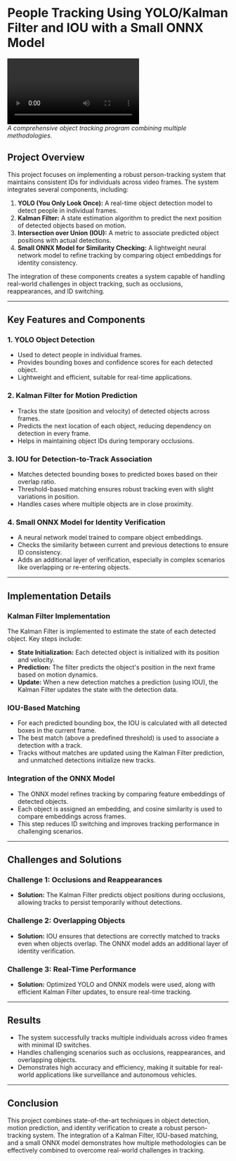 
# People Tracking Using YOLO/Kalman Filter and IOU with a Small ONNX Model

![People tracking](https://github.com/FlorianSegard/MLVOT/raw/master/TP4_TP5/tracked_output_video.mp4)  
*A comprehensive object tracking program combining multiple methodologies.*

## Project Overview

This project focuses on implementing a robust person-tracking system that maintains consistent IDs for individuals across video frames. The system integrates several components, including:

1. **YOLO (You Only Look Once):** A real-time object detection model to detect people in individual frames.
2. **Kalman Filter:** A state estimation algorithm to predict the next position of detected objects based on motion.
3. **Intersection over Union (IOU):** A metric to associate predicted object positions with actual detections.
4. **Small ONNX Model for Similarity Checking:** A lightweight neural network model to refine tracking by comparing object embeddings for identity consistency.

The integration of these components creates a system capable of handling real-world challenges in object tracking, such as occlusions, reappearances, and ID switching.

---

## Key Features and Components

### 1. **YOLO Object Detection**
- Used to detect people in individual frames.
- Provides bounding boxes and confidence scores for each detected object.
- Lightweight and efficient, suitable for real-time applications.

### 2. **Kalman Filter for Motion Prediction**
- Tracks the state (position and velocity) of detected objects across frames.
- Predicts the next location of each object, reducing dependency on detection in every frame.
- Helps in maintaining object IDs during temporary occlusions.

### 3. **IOU for Detection-to-Track Association**
- Matches detected bounding boxes to predicted boxes based on their overlap ratio.
- Threshold-based matching ensures robust tracking even with slight variations in position.
- Handles cases where multiple objects are in close proximity.

### 4. **Small ONNX Model for Identity Verification**
- A neural network model trained to compare object embeddings.
- Checks the similarity between current and previous detections to ensure ID consistency.
- Adds an additional layer of verification, especially in complex scenarios like overlapping or re-entering objects.

---

## Implementation Details

### Kalman Filter Implementation
The Kalman Filter is implemented to estimate the state of each detected object. Key steps include:
- **State Initialization:** Each detected object is initialized with its position and velocity.
- **Prediction:** The filter predicts the object's position in the next frame based on motion dynamics.
- **Update:** When a new detection matches a prediction (using IOU), the Kalman Filter updates the state with the detection data.

### IOU-Based Matching
- For each predicted bounding box, the IOU is calculated with all detected boxes in the current frame.
- The best match (above a predefined threshold) is used to associate a detection with a track.
- Tracks without matches are updated using the Kalman Filter prediction, and unmatched detections initialize new tracks.

### Integration of the ONNX Model
- The ONNX model refines tracking by comparing feature embeddings of detected objects.
- Each object is assigned an embedding, and cosine similarity is used to compare embeddings across frames.
- This step reduces ID switching and improves tracking performance in challenging scenarios.

---

## Challenges and Solutions

### Challenge 1: Occlusions and Reappearances
- **Solution:** The Kalman Filter predicts object positions during occlusions, allowing tracks to persist temporarily without detections.

### Challenge 2: Overlapping Objects
- **Solution:** IOU ensures that detections are correctly matched to tracks even when objects overlap. The ONNX model adds an additional layer of identity verification.

### Challenge 3: Real-Time Performance
- **Solution:** Optimized YOLO and ONNX models were used, along with efficient Kalman Filter updates, to ensure real-time tracking.

---

## Results
- The system successfully tracks multiple individuals across video frames with minimal ID switches.
- Handles challenging scenarios such as occlusions, reappearances, and overlapping objects.
- Demonstrates high accuracy and efficiency, making it suitable for real-world applications like surveillance and autonomous vehicles.

---

## Conclusion
This project combines state-of-the-art techniques in object detection, motion prediction, and identity verification to create a robust person-tracking system. The integration of a Kalman Filter, IOU-based matching, and a small ONNX model demonstrates how multiple methodologies can be effectively combined to overcome real-world challenges in tracking.
